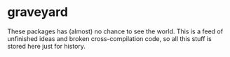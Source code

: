 # graveyard

These packages has (almost) no chance to see the world. This is a feed of unfinished ideas and broken cross-compilation code, so all this stuff is stored here just for history.
